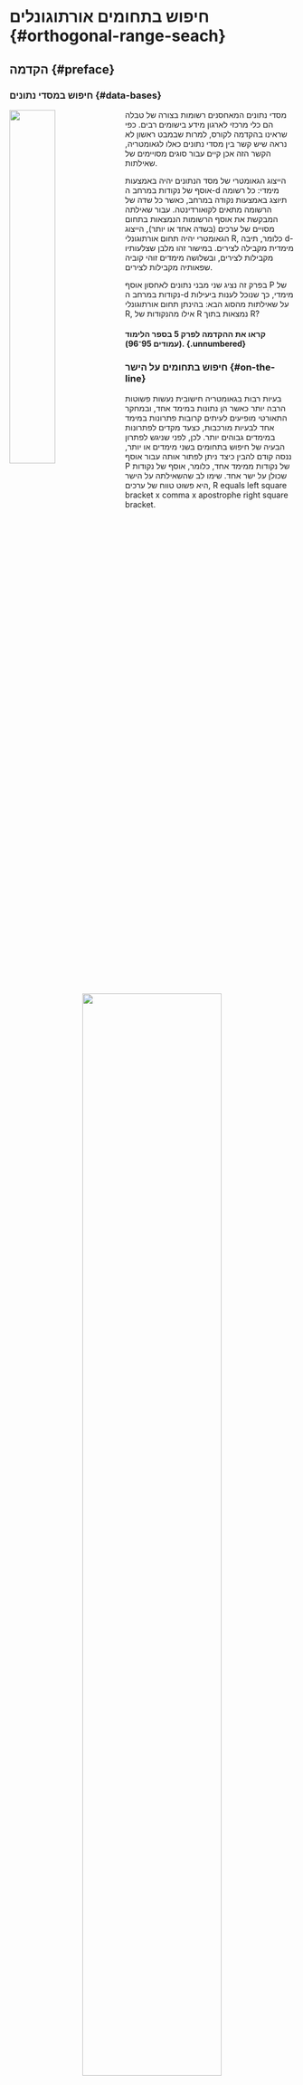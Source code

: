 # חיפוש בתחומים אורתוגונלים {#orthogonal-range-seach}

## הקדמה {#preface}

### חיפוש במסדי נתונים {#data-bases}

<img src="images/5/database.jpg" align="left" width="40%"/> מסדי נתונים המאחסנים רשומות בצורה של טבלה הם כלי מרכזי לארגון מידע בישומים רבים. כפי שראינו בהקדמה לקורס, למרות שבמבט ראשון לא נראה שיש קשר בין מסדי נתונים כאלו לגאומטריה, הקשר הזה אכן קיים עבור סוגים מסויימים של שאילתות.

הייצוג הגאומטרי של מסד הנתונים יהיה באמצעות אוסף של נקודות במרחב ה-d מימדי: כל רשומה תיוצג באמצעות נקודה במרחב, כאשר כל שדה של הרשומה מתאים לקואורדינטה. עבור שאילתה המבקשת את אוסף הרשומות הנמצאות בתחום מסויים של ערכים (בשדה אחד או יותר), הייצוג הגאומטרי יהיה תחום אורתוגונלי R, כלומר, תיבה d-מימדית מקבילה לצירים. במישור זהו מלבן שצלעותיו מקבילות לצירים, ובשלושה מימדים זוהי קוביה שפאותיה מקבילות לצירים.

בפרק זה נציג שני מבני נתונים לאחסון אוסף P של נקודות במרחב ה-d מימדי, כך שנוכל לענות ביעילות על שאילתות מהסוג הבא: בהינתן תחום אורתוגונלי R, אילו מהנקודות של R נמצאות בתוך R?

#### קראו את ההקדמה לפרק 5 בספר הלימוד (עמודים 95־96). {.unnumbered}

### חיפוש בתחומים על הישר {#on-the-line}

בעיות רבות בגאומטריה חישובית נעשות פשוטות הרבה יותר כאשר הן נתונות במימד אחד, ובמחקר התאורטי מופיעים לעיתים קרובות פתרונות במימד אחד לבעיות מורכבות, כצעד מקדים לפתרונות במימדים גבוהים יותר. לכן, לפני שניגש לפתרון הבעיה של חיפוש בתחומים בשני מימדים או יותר, ננסה קודם להבין כיצד ניתן לפתור אותה עבור אוסף P של נקודות ממימד אחד, כלומר, אוסף של נקודות שכולן על ישר אחד. שימו לב שהשאילתה על הישר היא פשוט טווח של ערכים, R equals left square bracket x comma x apostrophe right square bracket.

<p align="center" width="100%">

<img src="images/5/1d_points.jpg" width="70%"/>

</p>

אפשרות אחת לפתרון היא למיין את נקודות P ולשמור אותן במערך. בהינתן טווח left square bracket x comma x apostrophe right square bracket, נמצא בעזרת חיפוש בינארי את הנקודות הראשונה במערך שגדולה או שווה ל-x, ואז נעבור על תאי המערך לפי הסדר החל מנקודה זו, ונדווח על נקודות כל עוד הן קטנות או שוות ל-x apostrophe. זמן השאילתה יהיה O left parenthesis log n plus k right parenthesis כאשר k הוא מספר הנקודות בפלט. זמן העיבוד המקדים הוא O left parenthesis n log n right parenthesis וסיבוכיות המקום היא O left parenthesis n right parenthesis. לפתרון המשתמש במערך יש שני חסרונות: הוא לא דינאמי (כלומר, לא ניתן לבצע הוספה או מחיקה של נקודות), ולא ניתן להכליל אותו למימדים גבוהים. לכן, פרק 5.1 של ספר הלימוד מתאר פתרון המשתמש בעץ חיפוש בינארי, שבו הנקודות מופיעות בעלים. כל קודקוד פנימי מכיל את הערך המקסימלי של עלה המופיע בתת העץ השמאלי שלו. בהינתן עץ חיפוש T וטווח left square bracket x comma x ' right square bracket, אלגוריתם השאילתה 1DRangeQuery מוצא את הקודקוד בו המסלולים מהשורש ל-x ו-x ' מתפצלים, ואז מחזיר את כל הנקודות בעלים שנמצאים מימין להמשך המסלול ל-bold italic x, ואת הנקודות בעלים שנמצאים משמאל להמשך המסלול ל-bold italic x bold apostrophe. אלו בדיוק הערכים בעץ הנמצאים בין x ' ל-x.

<p align="center" width="100%">

<img src="images/5/1d_tree.jpg" width="70%"/>

</p>

בהמשך של יחידה זו, נראה שתי דרכים שונות להכללת פתרון זה עבור מימדים גבוהים.

#### קראו את סעיף 5.1 בספר הלימוד (עמודים 96--99). {.unnumbered}

<hr class="mt-5 mb-5"/>

## חיפוש בתחומים במישור {#in-the-plane}

### עצי-kd {#kd-trees}

<img src="images/5/kd-tree.jpg" align="left" width="33%"/> עץ KDמבנה הנתונים הראשון שנראה עבור חיפוש בתחומים בשני מימדים, נקרא עץ-kd. העץ הזה הוא הכללה של עץ החיפוש שראינו עבור נקודות במימד אחד, שבו משנים בכל רמה של העץ את הקואורדינטה שלפיה בוחרים את החציון.

#### צפו בסרטון הבא: {.unnumbered}

<iframe width="560" height="315" src="https://www.youtube.com/embed/17b7i-OTVO8" title="YouTube video player" frameborder="0" allow="accelerometer; autoplay; clipboard-write; encrypted-media; gyroscope; picture-in-picture; web-share" allowfullscreen>

</iframe>

ניתן לבנות עץ-kd עבור אוסף של n נקודות בזמן O left parenthesis n log n right parenthesis. סיבוכיות המקום שלו היא O left parenthesis n right parenthesis, וזמן השאילתה הוא O left parenthesis square root of n plus k right parenthesis, כאשרk הוא גודל הפלט, כלומר מספר הנקודות הנמצאות בתחום הנתון. בסעיף 5.2 מתואר האלגוריתם BuildKdTree שבונה את העץ, ואלגוריתם השאילתה SearchKdTree. קראו בעיון את ניתוח זמן הבניה, סיבוכיות המקום, וזמן השאילתה של עץ ה-kd.

#### קראו את סעיף 5.2 בספר (עמודים 99--105). {.unnumbered}

::: rmdwarning
<img src="images/question.png" align="right" width="10%" style="padding:0px 0px 0px 10px"/>
זמן הריצה של האלגוריתם הראשון שמתואר בסרטון ומשתמש בשיטת הישר הסורק, הואהתבוננו בקבוצת הנקודות הבאה, והשלימו את עץ ה-kd.

<p align="center" width="100%">

<img src="images/5/q1.jpg" width="80%"/>

</p>
<details>

<summary>(פתרון)</summary>

(TODO)

<p align="center" width="100%">

<img src="images/5/q1.jpg" width="80%"/>

</p>

</details>
:::

::: rmdwarning
<img src="images/question.png" align="right" width="10%" style="padding:0px 0px 0px 10px"/>
התבוננו בחלוקה שנוצרה עבור עץ ה-kd והתחום המלבני שבאיור, וענו על השאלות הבאות:
<p align="center" width="100%">

<img src="images/5/kd_query.jpg" width="60%"/>

</p>

1. אילו מהנקודות יבדקו (אך לא בהכרח ידווחו) בשורה 2 של אלגוריתם SearchKdTree?
2. אלו מהנקודות ידווחו על ידי הפרוצדורה ReportSubtree?

<details>

<summary>(פתרון)</summary>

(TODO)

</details>
:::


#### תחומים שאינם מלבניים. {.unnumbered}
שימו לב שניתן להכליל את אלגוריתם השאילתה גם עבור תחומים שאינם מלבניים. על מנת שהאלגוריתם יהיה יעיל עבור תחום R שאינו מלבני, התחום חייב להיות מתואר בצורה שתאפשר את שתי הפעולות הבאות בזמן קבוע:

1.  לבדוק האם R מכיל נקודה נתונה.
2.  לבדוק האם R מכיל או נחתך עם תחום מלבני המתאים לצומת כלשהו.

אם R הוא מצולע קמור בעל c צלעות, כיצד נוכל לבצע את הפעולות האלו? ומה יהיה זמן הריצה? מה אם R הוא עיגול הנתון על ידי המרכז והרדיוס שלו?

### עצי תחומים (Range Trees) {#range-trees}
<img src="images/5/range_tree.jpg" align="left" width="33%"/>
בחלק זה נראה מבנה נתונים אחר לחיפוש בתחומים במישור הנקרא עץ תחומים, range tree. גם הוא הכללה של עץ החיפוש שראינו עבור נקודות על הישר, אך באופן שונה: כאן כל קודקוד פנימי בעץ הממיין את הנקודות לפי קואורדינטת ה-x, יכיל מצביע לעץ נוסף הממיין את העלים בתת העץ שלו לפי קואורדינטת ה-y.

#### צפו בסרטון הבא: {.unnumbered}
(TODO)

מבחינת זמן השאילתה, במקרה הגרוע עץ תחומים יעיל הרבה יותר מעץ-kd - זמן השאילתה שלו הוא O left parenthesis log squared n plus k right parenthesis בלבד, לעומת O left parenthesis square root of n plus k right parenthesis בעצי-kd. השיפור הזה מאלץ אותנו לשלם מעט בסיבוכיות המקום – O left parenthesis n log n right parenthesis לעומת space O left parenthesis n right parenthesis. בסעיף 5.3 של ספר הלימוד מתואר האלגוריתם Build2DRangeTree שבונה את העץ, ואלגוריתם השאילתה 2DRangeQuery. קראו בעיון את ניתוח זמן הבניה, סיבוכיות המקום, וזמן השאילתה של עץ תחומים.

#### קראו את סעיף 5.3 בספר (עמודים 105–109). {.unnumbered}

#### שיפור זמן השאילתה. {.unnumbered}
ניתן לשפר את זמן השאילתה של עץ התחומים בפקטור של log n, בעזרת שיטה הנקראת Fractional Cascading . זוהי שיטה מתקדמת שאינה חלק מחומר הקורס, והיא מתוארת בפרק 5.6 של הספר.

<hr class="mt-5 mb-5"/>

## הרחבות {#extensions}
### מימדים גבוהים {#higher-dim}
בשתי הפסקאות האחרונות של סעיף 5.2 בספר הלימוד מתוארת בקצרה הבנייה של עצי-kd במימד d greater than 2. עבור d קבוע, זמן הבניה נשאר O left parenthesis n log n right parenthesis וסיבוכיות הזיכרון נשארת O left parenthesis n right parenthesis. זמן השאילתה לעומת זאת הוא O left parenthesis n to the power of 1 minus 1 divided by d end exponent plus k right parenthesis, והוא מתקרב ל-O left parenthesis n right parenthesis ככל ש-d גדל. בפרק 5.4 מתוארת הרחבה של עצי תחומים למימד d greater than 2. כאן זמן העיבוד המקדים וסיבוכיות המקום הם O left parenthesis n log to the power of d minus 1 end exponent n right parenthesis, וזמן השאילתה הוא O left parenthesis log to the power of d n plus k right parenthesis.

#### קראו את סעיף 5.4 בספר (עמודים 109–110). {.unnumbered}

### אוסף נקודות כללי {#general-pos}
בפרקים 5.1־5.3 של ספר הלימוד אנו מניחים שאין באוסף הנתון שתי נקודות בעלות אותה קואורדינטת x או אותה קואורדינטת y. זוהי הנחה שאינה מתיישבת עם המציאות, מכיוון ששדות בטבלה עשויים לייצג ערכים בעלי מספר קטן של אפשרויות, כמו גיל או תאריך, ולכן סביר שיהיו המון נקודות בעלות ערכים זהים באותה קואורדינטה. למרבה המזל, הכללת מבני הנתונים שראינו עבור קלט כללי היא לא משימה קשה, וניתן לעשות זאת על ידי בחירה של סדר לקסיגורפי מסוים על הנקודות. תוכלו לקרוא על כך בפרק 5.5 של ספר הלימוד.

#### קראו את סעיף 5.5 בספר (עמודים 110–111). {.unnumbered}

